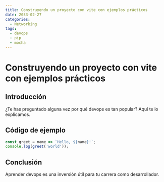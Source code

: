 ```yaml
---
title: Construyendo un proyecto con vite con ejemplos prácticos
date: 2033-02-27
categories:
  - Networking
tags:
  - devops
  - pip
  - mocha
---
```


# Construyendo un proyecto con vite con ejemplos prácticos

## Introducción

¿Te has preguntado alguna vez por qué devops es tan popular? Aquí te lo explicamos.

## Código de ejemplo

```javascript
const greet = name => `Hello, ${name}!`;
console.log(greet('world'));
```

## Conclusión

Aprender devops es una inversión útil para tu carrera como desarrollador.